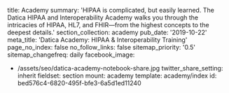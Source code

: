 title: Academy
summary: 'HIPAA is complicated, but easily learned. The Datica HIPAA and Interoperability Academy walks you through the intricacies of HIPAA, HL7, and FHIR—from the highest concepts to the deepest details.'
section_collection: academy
pub_date: '2019-10-22'
meta_title: 'Datica Academy: HIPAA & Interoperability Training'
page_no_index: false
no_follow_links: false
sitemap_priority: '0.5'
sitemap_changefreq: daily
facebook_image:
  - /assets/seo/datica-academy-notebook-share.jpg
twitter_share_setting: inherit
fieldset: section
mount: academy
template: academy/index
id: bed576c4-6820-495f-bfe3-6a5d1ed11240
